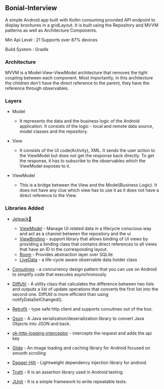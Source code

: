 <p align="center">
  <h2>Bonial-Interview</h2>

  <p>
  A simple Android app built with Kotlin consuming provided API endpoint to display brochures in a gridLayout. It is built using the Repository and MVVM patterns as well as Architecture Components.
  
  Min Api Level : 21 Supports over 87% devices
  
  Build System : Gradle
    </p>
</p>

### Architecture
MVVM is a Model-View-ViewModel architecture that removes the tight coupling between each component.
Most importantly, in this architecture the children don't have the direct reference to the parent, 
they have the reference through observables.

### Layers
- Model
    - It represents the data and the business logic of the Android application. It consists of the logic - local
and remote data source, model classes and the repository.

- View
    - It consists of the UI code(Activity), XML. It sends the user action to the ViewModel but does not 
get the response back directly. To get the response, it has to subscribe to the observables which the ViewModel 
exposes to it.

- ViewModel
    - This is a bridge between the View and the Model(Business Logic). It does not have any clue which view has to use it
as it does not have a direct reference to the View. 

### Libraries Added

- [Jetpack🚀](https://developer.android.com/jetpack)
    - [ViewModel](https://developer.android.com/topic/libraries/architecture/viewmodel) - Manage UI related data in a lifecycle conscious way and act as a channel between the repository and the ui
    - [ViewBinding](https://developer.android.com/topic/libraries/view-binding) - support library that allows binding of UI views by providing a binding class that contains direct references to all views that have an ID in the corresponding layout.
    - [Room](https://developer.android.com/training/data-storage/room) - Provides abstraction layer over SQLite
    - [LiveData](https://developer.android.com/topic/libraries/architecture/livedata) - a life-cycle aware observable data holder class

- [Coroutines](https://developer.android.com/kotlin/coroutines) - a concurrency design pattern that you can use on Android to simplify code that executes asynchronously
- [DiffUtil](https://developer.android.com/reference/androidx/recyclerview/widget/DiffUtil) - A utility class that calculates the difference between two lists and outputs a list of update operations that converts the first list into the second one. DiffUtil is more efficient than using notifyDataSetChanged().
- [Retrofit](https://square.github.io/retrofit/) - type safe http client and supports coroutines out of the box.
- [Gson](https://github.com/google/gson) - A Java serialization/deserialization library to convert Java Objects into JSON and back.
- [ok-http-logging-interceptor](https://square.github.io/okhttp/interceptors/) - intercepts the request and adds the api key
- [Glide](https://github.com/bumptech/glide) - An image loading and caching library for Android focused on smooth scrolling
- [Dagger-Hilt](https://developer.android.com/training/dependency-injection/hilt-android) - Lightweight dependency injection library for android.
- [Truth](https://truth.dev/) - It is an assertion library used in Android testing.
- [JUnit](https://junit.org/junit4/) - It is a simple framework to write repeatable tests.
